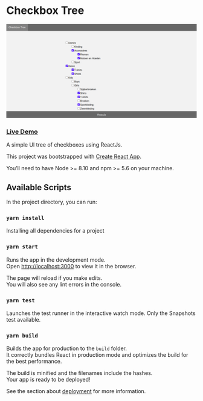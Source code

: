 # Checkbox Tree

![Checkbox Tree](public/checkbox-tree.png?raw=true "Checkbox Tree")

### [Live Demo](https://viru9.github.io/checkbox-tree-view)

A simple UI tree of checkboxes using ReactJs.

This project was bootstrapped with [Create React App](https://github.com/facebook/create-react-app).

You’ll need to have Node >= 8.10 and npm >= 5.6 on your machine. 

## Available Scripts

In the project directory, you can run:

### `yarn install`

Installing all dependencies for a project

### `yarn start`

Runs the app in the development mode.<br />
Open [http://localhost:3000](http://localhost:3000) to view it in the browser.

The page will reload if you make edits.<br />
You will also see any lint errors in the console.

### `yarn test`

Launches the test runner in the interactive watch mode. Only the Snapshots test available.

### `yarn build`

Builds the app for production to the `build` folder.<br />
It correctly bundles React in production mode and optimizes the build for the best performance.

The build is minified and the filenames include the hashes.<br />
Your app is ready to be deployed!

See the section about [deployment](https://facebook.github.io/create-react-app/docs/deployment) for more information.

